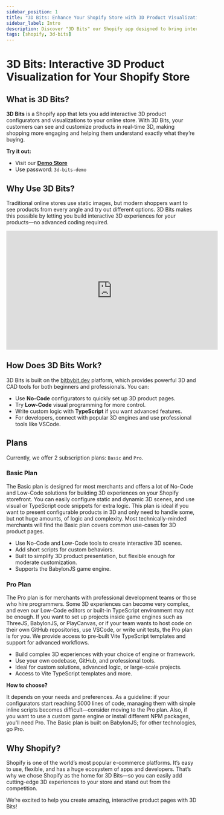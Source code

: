 ```yaml
---
sidebar_position: 1
title: "3D Bits: Enhance Your Shopify Store with 3D Product Visualization"
sidebar_label: Intro
description: Discover "3D Bits" our Shopify app designed to bring interactive 3D product configurators and visualization to your e-commerce store.
tags: [shopify, 3d-bits]
---
```


# 3D Bits: Interactive 3D Product Visualization for Your Shopify Store

## What is 3D Bits?

**3D Bits** is a Shopify app that lets you add interactive 3D product configurators and visualizations to your online store. With 3D Bits, your customers can see and customize products in real-time 3D, making shopping more engaging and helping them understand exactly what they’re buying.

**Try it out:**
*   Visit our **[Demo Store](https://bitbybit-dev-3d-configurators.myshopify.com)**
*   Use password: `3d-bits-demo`

## Why Use 3D Bits?

Traditional online stores use static images, but modern shoppers want to see products from every angle and try out different options. 3D Bits makes this possible by letting you build interactive 3D experiences for your products—no advanced coding required.

<div class="responsive-video-container">
  <iframe 
    width="560" 
    height="315" 
    src="https://www.youtube.com/embed/UwIEYWxlGQ0?si=ZtLRjdJ8t2DXjdjl" 
    title="3D Bits App For Shopify Demo" 
    frameborder="0" 
    allow="accelerometer; autoplay; clipboard-write; encrypted-media; gyroscope; picture-in-picture; web-share" 
    allowfullscreen>
  </iframe>
</div>

## How Does 3D Bits Work?

3D Bits is built on the [bitbybit.dev](https://bitbybit.dev) platform, which provides powerful 3D and CAD tools for both beginners and professionals. You can:

- Use **No-Code** configurators to quickly set up 3D product pages.
- Try **Low-Code** visual programming for more control.
- Write custom logic with **TypeScript** if you want advanced features.
- For developers, connect with popular 3D engines and use professional tools like VSCode.

## Plans

Currently, we offer 2 subscription plans: `Basic` and `Pro`.

### Basic Plan

The Basic plan is designed for most merchants and offers a lot of No-Code and Low-Code solutions for building 3D experiences on your Shopify storefront. You can easily configure static and dynamic 3D scenes, and use visual or TypeScript code snippets for extra logic. This plan is ideal if you want to present configurable products in 3D and only need to handle some, but not huge amounts, of logic and complexity. Most technically-minded merchants will find the Basic plan covers common use-cases for 3D product pages.

- Use No-Code and Low-Code tools to create interactive 3D scenes.
- Add short scripts for custom behaviors.
- Built to simplify 3D product presentation, but flexible enough for moderate customization.
- Supports the BabylonJS game engine.

### Pro Plan

The Pro plan is for merchants with professional development teams or those who hire programmers. Some 3D experiences can become very complex, and even our Low-Code editors or built-in TypeScript environment may not be enough. If you want to set up projects inside game engines such as ThreeJS, BabylonJS, or PlayCanvas, or if your team wants to host code on their own GitHub repositories, use VSCode, or write unit tests, the Pro plan is for you. We provide access to pre-built Vite TypeScript templates and support for advanced workflows.

- Build complex 3D experiences with your choice of engine or framework.
- Use your own codebase, GitHub, and professional tools.
- Ideal for custom solutions, advanced logic, or large-scale projects.
- Access to Vite TypeScript templates and more.

**How to choose?**

It depends on your needs and preferences. As a guideline: if your configurators start reaching 5000 lines of code, managing them with simple inline scripts becomes difficult—consider moving to the Pro plan. Also, if you want to use a custom game engine or install different NPM packages, you'll need Pro. The Basic plan is built on BabylonJS; for other technologies, go Pro.

## Why Shopify?

Shopify is one of the world’s most popular e-commerce platforms. It’s easy to use, flexible, and has a huge ecosystem of apps and developers. That’s why we chose Shopify as the home for 3D Bits—so you can easily add cutting-edge 3D experiences to your store and stand out from the competition.

We’re excited to help you create amazing, interactive product pages with 3D Bits!